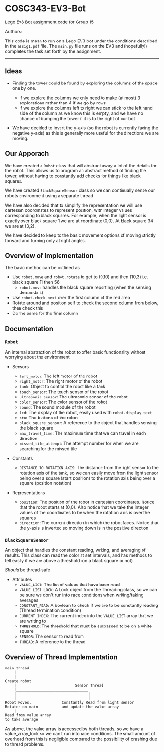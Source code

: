 # COSC343-EV3-Bot
Lego Ev3 Bot assignment code for Group 15
 
Authors: 

This code is mean to run on a Lego EV3 bot under the conditions described in the `assig1.pdf` file. The `main.py` file runs on the EV3 and (hopefully!) completes the task set forth by the assignment.

---

## Ideas
* Finding the tower could be found by exploring the columns of the space one by one.
    * If we explore the columns we only need to make (at most) 3 explorations rather than 4 if we go by rows
    * If we explore the columns left to right we can stick to the left hand side of the column as we know this is empty, and we have no chance of bumping the tower if it is to the right of our bot

* We have decided to invert the y-axis (so the robot is currently facing the negative y-axis) as this is generally more useful for the directions we are moving.
    
## Our Apporach

We have created a `Robot` class that will abstract away a lot of the details for the robot. This allows us to program an abstract method of finding the tower, without having to constantly add checks for things like black squares.

We have created `BlackSquareSensor` class so we can continually sense our robots environment using a separate thread

We have also decided that to simplify the representation we will use cartesian coordinates to represent position, with integer values corresponding to black squares. For example, when the light sensor is exactly over black square 1 we are at coordinate (0,0). At black square 34 we are at (3,2).

We have decided to keep to the basic movement options of moving strictly forward and turning only at right angles.

## Overview of Implementation
The basic method can be outlined as
* Use `robot.move` and `robot.rotate` to get to (0,10) and then (10,3) i.e. black square 11 then 56
    * `robot.move` handles the black square reporting (when the sensing demands it)
* Use `robot.check_next` over the first column of the red area
* Rotate around and position self to check the second column from below, then check this
* Do the same for the final column

## Documentation
### `Robot`

An internal abstraction of the robot to offer basic functionality without worrying about the environment
   
* Sensors
    * `left_motor`: The left motor of the robot   
    * `right_motor`: The right motor of the robot   
    * `tank`: Object to control the robot like a tank    
    * `touch_sensor`: The touch sensor of the robot  
    * `ultrasonic_sensor`: The ultrasonic sensor of the robot
    * `color_sensor`: The color sensor of the robot
    * `sound`: The sound module of the robot
    * `lcd`: The display of the robot, easily used with `robot.display_text`
    * `btn`: The buttons of the robot
    * `black_square_sensor`: A reference to the object that handles sensing the black square
    * `max_travel_time`: The maximum time that we can travel in each direction
    * `missed_tile_attempt`: The attempt number for when we are searching for the missed tile
    
* Constants
    * `DISTANCE_TO_ROTATION_AXIS`: The distance from the light sensor to the rotation axis of the tank, so we can easily move from the light sensor being over a square (start position) to the rotation axis being over a square (position notation)
    
* Representations
    * `position`: The position of the robot in cartesian coordinates. Notice that the robot starts at (0,0). Also notice that we take the integer values of the coordinates to be when the rotation axis is over the squares
    * `direction`: The current direction in which the robot faces. Notice that the y-axis is inverted so moving down is in the positive direction
    
    
### `BlackSquareSensor`

An object that handles the constant reading, writing, and averaging of results. This class can read the color at set intervals, and has methods to tell easily if we are above a threshold (on a black square or not)

*Should* be thread-safe

* Attributes
    * `VALUE_LIST`: The list of values that have been read
    * `VALUE_LIST_LOCK`: A Lock object from the Threading class, so we can be sure we don't run into race conditions when writing/taking averages
    * `CONSTANT_READ`: A boolean to check if we are to be constantly reading (Thread termination condition)
    * `CURRENT_INDEX`: The current index into the `VALUE_LIST` array that we are writing to
    * `THRESHOLD`: The threshold that must be surpassed to be on a white square
    * `SENSOR`: The sensor to read from
    * `THREAD`: A reference to the thread
    
## Overview of Thread Implementation
```
main thread
    |
    |
Create robot
    |                           Sensor Thread
    |_________________________________
    |                                 |
    |                                 |
Robot Moves,              Constantly Read from light sensor
Rotates on main           and update the value array
    |                              
Read from value array                
to take average
```

As above, the value array is accessed by both threads, so we have a value_array_lock so we can't run into race conditions. The small amount of overhead from this is negligible compared to the possibility of crashing due to thread problems.



